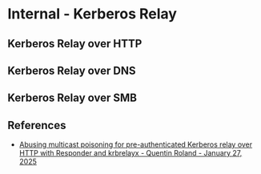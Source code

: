 # Internal - Kerberos Relay

## Kerberos Relay over HTTP

## Kerberos Relay over DNS

## Kerberos Relay over SMB

## References

* [Abusing multicast poisoning for pre-authenticated Kerberos relay over HTTP with Responder and krbrelayx - Quentin Roland - January 27, 2025](https://www.synacktiv.com/publications/abusing-multicast-poisoning-for-pre-authenticated-kerberos-relay-over-http-with)

